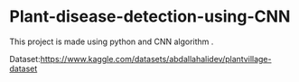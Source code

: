 # Plant-disease-detection-using-CNN
This project is made using python and CNN algorithm .

Dataset:https://www.kaggle.com/datasets/abdallahalidev/plantvillage-dataset
